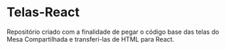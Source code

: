 # Telas-React

Repositório criado com a finalidade de pegar o código base das telas do Mesa Compartilhada e transferi-las de HTML para React.
